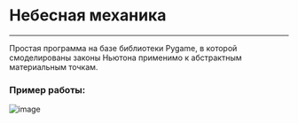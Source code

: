 # Небесная механика
---
Простая программа на базе библиотеки Pygame, в которой смоделированы законы Ньютона применимо к абстрактным материальным точкам.
### Пример работы:
![image](https://user-images.githubusercontent.com/94180119/171699133-c6608979-a3c3-4684-9510-0bed46308e40.png)
